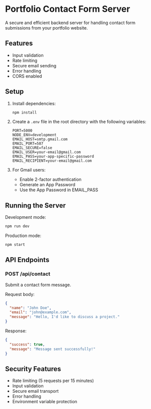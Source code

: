 # Portfolio Contact Form Server

A secure and efficient backend server for handling contact form submissions from your portfolio website.

## Features

- Input validation
- Rate limiting
- Secure email sending
- Error handling
- CORS enabled

## Setup

1. Install dependencies:
   ```bash
   npm install
   ```

2. Create a `.env` file in the root directory with the following variables:
   ```
   PORT=5000
   NODE_ENV=development
   EMAIL_HOST=smtp.gmail.com
   EMAIL_PORT=587
   EMAIL_SECURE=false
   EMAIL_USER=your-email@gmail.com
   EMAIL_PASS=your-app-specific-password
   EMAIL_RECIPIENT=your-email@gmail.com
   ```

3. For Gmail users:
   - Enable 2-factor authentication
   - Generate an App Password
   - Use the App Password in EMAIL_PASS

## Running the Server

Development mode:
```bash
npm run dev
```

Production mode:
```bash
npm start
```

## API Endpoints

### POST /api/contact
Submit a contact form message.

Request body:
```json
{
  "name": "John Doe",
  "email": "john@example.com",
  "message": "Hello, I'd like to discuss a project."
}
```

Response:
```json
{
  "success": true,
  "message": "Message sent successfully!"
}
```

## Security Features

- Rate limiting (5 requests per 15 minutes)
- Input validation
- Secure email transport
- Error handling
- Environment variable protection 